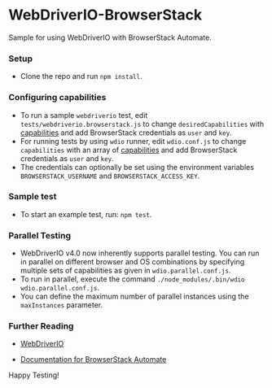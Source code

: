 WebDriverIO-BrowserStack
=========

Sample for using WebDriverIO with BrowserStack Automate.

### Setup
- Clone the repo and run `npm install`.

### Configuring capabilities
 - To run a sample `webdriverio` test, edit `tests/webdriverio.browserstack.js` to change `desiredCapabilities` with [capabilities](https://www.browserstack.com/automate/node#setting-os-and-browser) and add BrowserStack credentials as `user` and `key`.
 - For running tests by using `wdio` runner, edit `wdio.conf.js` to change `capabilities` with an array of [capabilities](https://www.browserstack.com/automate/node#setting-os-and-browser) and add BrowserStack credentials as `user` and `key`.
 - The credentials can optionally be set using the environment variables `BROWSERSTACK_USERNAME` and `BROWSERSTACK_ACCESS_KEY`.

### Sample test
 - To start an example test, run: `npm test`.

### Parallel Testing
- WebDriverIO v4.0 now inherently supports parallel testing. You can run in parallel on different browser and OS combinations by specifying multiple sets of capabilities as given in `wdio.parallel.conf.js`.
- To run in parallel, execute the command `./node_modules/.bin/wdio wdio.parallel.conf.js`.
- You can define the maximum number of parallel instances using the `maxInstances` parameter. 

### Further Reading

- [WebDriverIO](http://webdriver.io/guide.html)

- [Documentation for BrowserStack Automate](https://www.browserstack.com/automate/node)

Happy Testing!
